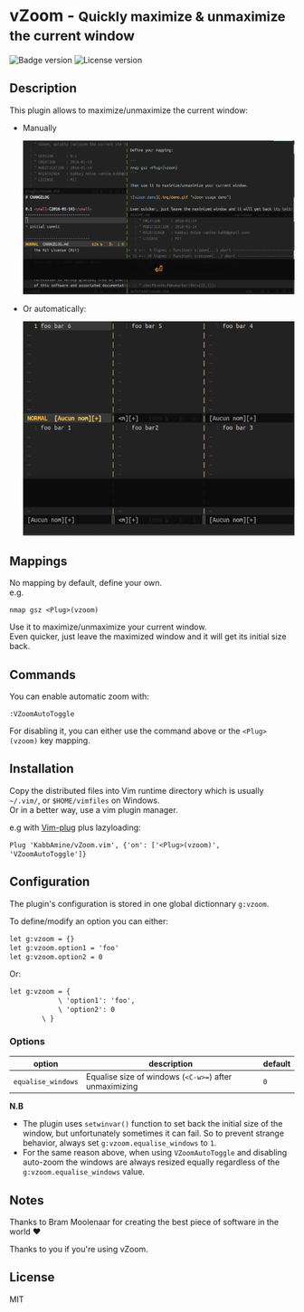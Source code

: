 # vZoom - <small>Quickly maximize & unmaximize the current window</small>

![Badge version](https://img.shields.io/badge/version-0.2-blue.svg?style=flat-square "Badge for version")
![License version](https://img.shields.io/badge/license-MIT-blue.svg?style=flat-square "Badge for license")

## Description

This plugin allows to maximize/unmaximize the current window:

- Manually

	![vZoom demo](.img/demo.gif "vZoom usage demo")

- Or automatically:

	![Auto-zoom demo](.img/autozoom.gif "Auto-zoom demo")

## Mappings

No mapping by default, define your own.  
e.g.

```vim
nmap gsz <Plug>(vzoom)
```

Use it to maximize/unmaximize your current window.  
Even quicker, just leave the maximized window and it will get its initial size back.

## Commands

You can enable automatic zoom with:

```vim
:VZoomAutoToggle
```

For disabling it, you can either use the command above or the `<Plug>(vzoom)` key mapping.

## Installation

Copy the distributed files into Vim runtime directory which is usually `~/.vim/`, or `$HOME/vimfiles` on Windows.  
Or in a better way, use a vim plugin manager.

e.g with [Vim-plug](https://github.com/junegunn/vim-plug) plus lazyloading:

```vim
Plug 'KabbAmine/vZoom.vim', {'on': ['<Plug>(vzoom)', 'VZoomAutoToggle']}
```

## Configuration

The plugin's configuration is stored in one global dictionnary `g:vzoom`.

To define/modify an option you can either:

```
let g:vzoom = {}
let g:vzoom.option1 = 'foo'
let g:vzoom.option2 = 0
```

Or:

```vim
let g:vzoom = {
			\ 'option1': 'foo',
			\ 'option2': 0
		\ }
```

### Options

| option                    | description                                            | default             |
| ------------------------- | ---------------------------------------------------    | ------------------- |
| `equalise_windows`        | Equalise size of windows (`<C-w>=`) after unmaximizing | `0`                 |

**N.B**  
- The plugin uses `setwinvar()` function to set back the initial size of the window, but unfortunately sometimes it can fail. So to prevent strange behavior, always set `g:vzoom.equalise_windows` to `1`.
- For the same reason above, when using `VZoomAutoToggle` and disabling auto-zoom the windows are always resized equally regardless of the `g:vzoom.equalise_windows` value.

## Notes

Thanks to Bram Moolenaar for creating the best piece of software in the world :heart:

Thanks to you if you're using vZoom.

## License

MIT
